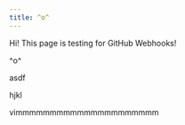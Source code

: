 ```yaml
---
title: ^o^
---
```


Hi! This page is testing for GitHub Webhooks!

^o^

asdf

hjkl

vimmmmmmmmmmmmmmmmmmmmm
